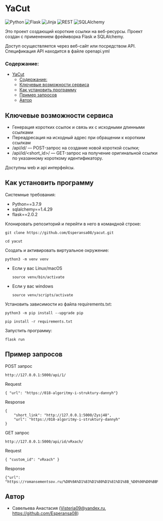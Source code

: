 # YaCut
![Python](https://img.shields.io/badge/python-3670A0?style=flat&logo=python&logoColor=ffdd54)
![Flask](https://img.shields.io/badge/flask-%23000.svg?style=flat&logo=flask&logoColor=white)
![Jinja](https://img.shields.io/badge/jinja-white.svg?style=flat&logo=jinja&logoColor=black)
![REST](https://img.shields.io/badge/-REST-464646?style=flat&logo=REST&logoColor=black)
![SQLAlchemy](https://img.shields.io/badge/-SQLAlchemy-464646?style=flat&logo=SQLAlchemy&logoColor=ffffff&color=043A6B)

Это проект создающий короткие ссылки на веб-ресурcы.
Проект создан с применением фреймворка Flask и SQLAlchemy.

Доступ осуществляется через веб-сайт или посредством API.
Спецификация API находится в файле openapi.yml

### Содержание: 
- [YaCut](#yacut)
    - [Содержание:](#содержание)
  - [Ключевые возможности сервиса](#ключевые-возможности-сервиса)
  - [Как установить программу](#как-установить-программу)
  - [Пример запросов](#пример-запросов)
  - [Автор](#автор)

## Ключевые возможности сервиса
- Генерация коротких ссылок и связь их с исходными длинными ссылками
- Переадресация на исходный адрес при обращении к коротким ссылкам
- /api/id/ — POST-запрос на создание новой короткой ссылки;
- /api/id/<short_id>/ — GET-запрос на получение оригинальной ссылки по указанному короткому идентификатору.

Доступны web и api интерфейсы.

## Как установить программу

Системные требования:

- Python==3.7.9
- sqlalchemy==1.4.29
- flask==2.0.2

Клонировать репозиторий и перейти в него в командной строке:

```
git clone https://github.com/Esperansa08/yacut.git
```

```
cd yacut
```

Cоздать и активировать виртуальное окружение:

```
python3 -m venv venv
```

* Если у вас Linux/macOS

    ```
    source venv/bin/activate
    ```

* Если у вас windows

    ```
    source venv/scripts/activate
    ```

Установить зависимости из файла requirements.txt:

```
python3 -m pip install --upgrade pip
```

```
pip install -r requirements.txt
```
Запустить программу:

```
flask run
```
## Пример запросов

POST запрос
```
http://127.0.0.1:5000/api/1/
```
Request
```
{ "url": "https://018-algoritmy-i-struktury-dannyh"}
```
Response
```
{
    "short_link": "http://127.0.0.1:5000/Zysj48",
    "url": "https://018-algoritmy-i-struktury-dannyh"
}
```
GET запрос
```
http://127.0.0.1:5000/api/id/vRxach/
```
Request
```
{ "custom_id": "vRxach" }
```
Response
```
{"url": "https://romansementsov.ru/%D0%9A%D1%83%D1%80%D1%81%D1%8B_%D0%90%D0%BB%D0%B3%D0%BE%D1%80%D0%B8%D1%82%D0%BC%D1%8B_%D0%94%D0%B0%D0%BD%D0%BD%D1%8B%D1%85/"}
```

## Автор 

 * Савельева Анастасия (Visteria09@yandex.ru, https://github.com/Esperansa08) 
